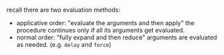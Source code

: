 recall there are two evaluation methods:

* applicative order: "evaluate the arguments and then apply"
the procedure continues only if all its arguments get evaluated.
* normal order: "fully expand and then reduce"
arguments are evaluated as needed. (e.g. `delay` and `force`)
